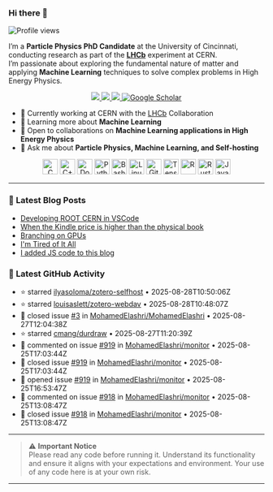 ### Hi there 👋

<p align="left">
  <img src="https://komarev.com/ghpvc/?username=MohamedElashri&style=flat-square" alt="Profile views" />
</p>

I’m a **Particle Physics PhD Candidate** at the University of Cincinnati, conducting research as part of the **[LHCb](https://home.cern/science/experiments/lhcb)** experiment at CERN.  
I’m passionate about exploring the fundamental nature of matter and applying **Machine Learning** techniques to solve complex problems in High Energy Physics.



<p align="center">
  <a href="https://melashri.net/">
    <img src="https://img.shields.io/badge/Website-melashri.net-blue?logo=google-chrome&logoColor=white" />
  </a>
  <a href="https://linkedin.com/in/elashri">
    <img src="https://img.shields.io/badge/LinkedIn-elashri-blue?logo=linkedin&logoColor=white" />
  </a>
  <a href="https://keybase.io/melashri">
    <img src="https://img.shields.io/badge/Keybase-melashri-orange?logo=keybase&logoColor=white" />
  </a>
  <a href="https://scholar.google.com/citations?user=XtPg3SIAAAAJ&hl=en">
    <img src="https://img.shields.io/badge/Google%20Scholar-Mohamed Elashri-blue?logo=google-scholar" alt="Google Scholar"/>
  </a>

</p>



- 🔭 Currently working at CERN with the [LHCb](https://home.cern/science/experiments/lhcb) Collaboration  
- 🌱 Learning more about **Machine Learning**  
- 👯 Open to collaborations on **Machine Learning applications in High Energy Physics**  
- 💬 Ask me about **Particle Physics, Machine Learning, and Self-hosting**  




<div align="center">
  <img src="https://profilinator.rishav.dev/skills-assets/c-original.svg" alt="C" height="30" />
  <img src="https://profilinator.rishav.dev/skills-assets/cplusplus-original.svg" alt="C++" height="30" />
  <img src="https://profilinator.rishav.dev/skills-assets/docker-original-wordmark.svg" alt="Docker" height="30" />
  <img src="https://profilinator.rishav.dev/skills-assets/python-original.svg" alt="Python" height="30" />
  <img src="https://profilinator.rishav.dev/skills-assets/gnu_bash-icon.svg" alt="Bash" height="30" />
  <img src="https://profilinator.rishav.dev/skills-assets/linux-original.svg" alt="Linux" height="30" />
  <img src="https://profilinator.rishav.dev/skills-assets/git-scm-icon.svg" alt="Git" height="30" />
  <img src="https://profilinator.rishav.dev/skills-assets/tensorflow-icon.svg" alt="TensorFlow" height="30" />
  <img src="https://profilinator.rishav.dev/skills-assets/r.svg" alt="R" height="30" />
  <img src="https://profilinator.rishav.dev/skills-assets/rust-plain.svg" alt="Rust" height="30" />
  <img src="https://profilinator.rishav.dev/skills-assets/javascript-original.svg" alt="JavaScript" height="30" />
</div>

---

### 📌 Latest Blog Posts
<!-- BLOG-POST-LIST:START -->

- [Developing ROOT CERN in VSCode](https://blog.melashri.net/developing-root-cern-in-vscode/)
- [When the Kindle price is higher than the physical book](https://blog.melashri.net/when-the-kindle-price-is-higher-than-the-physical-book/)
- [Branching on GPUs](https://blog.melashri.net/branching-on-gpus/)
- [I'm Tired of It All](https://blog.melashri.net/im-tired-of-it-all/)
- [I added JS code to this blog](https://blog.melashri.net/i-added-js-code-to-this-blog/)

<!-- BLOG-POST-LIST:END -->

### 📌 Latest GitHub Activity
<!-- ACTIVITY:START -->
- ⭐ starred [ilyasoloma/zotero-selfhost](https://github.com/ilyasoloma/zotero-selfhost) • 2025-08-28T10:50:06Z
- ⭐ starred [louisaslett/zotero-webdav](https://github.com/louisaslett/zotero-webdav) • 2025-08-28T10:48:07Z
- 🐛 closed issue [#3](https://github.com/MohamedElashri/MohamedElashri/issues/3) in [MohamedElashri/MohamedElashri](https://github.com/MohamedElashri/MohamedElashri) • 2025-08-27T12:04:38Z
- ⭐ starred [cmang/durdraw](https://github.com/cmang/durdraw) • 2025-08-27T11:20:39Z
- 💬 commented on issue [#919](https://github.com/MohamedElashri/monitor/issues/919) in [MohamedElashri/monitor](https://github.com/MohamedElashri/monitor) • 2025-08-25T17:03:44Z
- 🐛 closed issue [#919](https://github.com/MohamedElashri/monitor/issues/919) in [MohamedElashri/monitor](https://github.com/MohamedElashri/monitor) • 2025-08-25T17:03:44Z
- 🐛 opened issue [#919](https://github.com/MohamedElashri/monitor/issues/919) in [MohamedElashri/monitor](https://github.com/MohamedElashri/monitor) • 2025-08-25T16:53:47Z
- 💬 commented on issue [#918](https://github.com/MohamedElashri/monitor/issues/918) in [MohamedElashri/monitor](https://github.com/MohamedElashri/monitor) • 2025-08-25T13:08:47Z
- 🐛 closed issue [#918](https://github.com/MohamedElashri/monitor/issues/918) in [MohamedElashri/monitor](https://github.com/MohamedElashri/monitor) • 2025-08-25T13:08:47Z
<!-- ACTIVITY:END -->

---

> ⚠️ **Important Notice**  
> Please read any code before running it. Understand its functionality and ensure it aligns with your expectations and environment. Your use of any code here is at your own risk.

---

